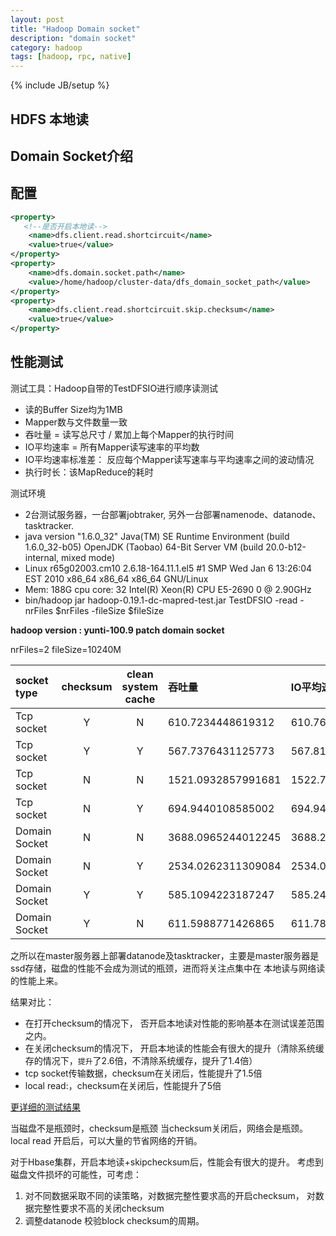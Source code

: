 ```yaml
---
layout: post
title: "Hadoop Domain socket"
description: "domain socket"
category: hadoop
tags: [hadoop, rpc, native]
---
```

{% include JB/setup %}

HDFS 本地读
---

Domain Socket介绍
---

配置
---

```xml
<property>
   <!--是否开启本地读-->
    <name>dfs.client.read.shortcircuit</name>
    <value>true</value>
</property>
<property>
    <name>dfs.domain.socket.path</name>
    <value>/home/hadoop/cluster-data/dfs_domain_socket_path</value>
</property>
<property>
    <name>dfs.client.read.shortcircuit.skip.checksum</name>
    <value>true</value>
</property>

```

性能测试
---
测试工具：Hadoop自带的TestDFSIO进行顺序读测试

+ 读的Buffer Size均为1MB
+ Mapper数与文件数量一致
+ 吞吐量 = 读写总尺寸 / 累加上每个Mapper的执行时间
+ IO平均速率 = 所有Mapper读写速率的平均数
+ IO平均速率标准差： 反应每个Mapper读写速率与平均速率之间的波动情况
+ 执行时长：该MapReduce的耗时

测试环境

+ 2台测试服务器，一台部署jobtraker, 另外一台部署namenode、datanode、tasktracker.
+ java version "1.6.0_32"  Java(TM) SE Runtime Environment (build 1.6.0_32-b05) OpenJDK (Taobao) 64-Bit Server VM (build 20.0-b12-internal, mixed mode)
+ Linux r65g02003.cm10 2.6.18-164.11.1.el5 #1 SMP Wed Jan 6 13:26:04 EST 2010 x86_64 x86_64 x86_64 GNU/Linux
+ Mem: 188G cpu core: 32  Intel(R) Xeon(R) CPU E5-2690 0 @ 2.90GHz
+ bin/hadoop jar hadoop-0.19.1-dc-mapred-test.jar TestDFSIO -read -nrFiles $nrFiles -fileSize $fileSize

**hadoop version : yunti-100.9 patch domain socket**

nrFiles=2 fileSize=10240M

|socket type |checksum|clean system cache|吞吐量|IO平均速率|IO平均率标准差|执行时长|
|:-------------|:---:|:---:|:-----|:-----|:-----|:-----|
|Tcp socket| Y | N |610.7234448619312 |610.764892578125 |5.018315856084518|40.383|
|Tcp socket| Y | Y |567.7376431125773|567.8120727539062|6.500964152545038|42.3|
|Tcp socket| N | N |1521.0932857991681 |1522.7047119140625 |49.536454401904145|28.351|
|Tcp socket| N | Y |694.9440108585002 |694.9439697265625 |0.06277488816014715 |40.286 |
|Domain Socket| N | N  |3688.0965244012245 |3688.21142578125 |20.602881755691918 |28.364 |
|Domain Socket| N | Y | 2534.0262311309084| 2534.076416015625|11.323329607719455 |26.349 |
|Domain Socket| Y | Y | 585.1094223187247|585.2426147460938|8.827549782090745|42.377|
|Domain Socket| Y | N | 611.5988771426865| 611.7811279296875|10.562682380879258 |38.323 |

之所以在master服务器上部署datanode及tasktracker，主要是master服务器是ssd存储，磁盘的性能不会成为测试的瓶颈，进而将关注点集中在 本地读与网络读的性能上来。

结果对比：

+ 在打开checksum的情况下， 否开启本地读对性能的影响基本在测试误差范围之内。
+ 在关闭checksum的情况下， 开启本地读的性能会有很大的提升（清除系统缓存的情况下，`提升`了2.6倍，不清除系统缓存，提升了1.4倍）
+ tcp socket传输数据，checksum在关闭后，性能提升了1.5倍
+ local read:，checksum在关闭后，性能提升了5倍

[更详细的测试结果][testdomainsocket] 

当磁盘不是瓶颈时，checksum是瓶颈
当checksum关闭后，网络会是瓶颈。
local read 开启后，可以大量的节省网络的开销。

对于Hbase集群，开启本地读+skipchecksum后，性能会有很大的提升。
考虑到磁盘文件损坏的可能性，可考虑：

1. 对不同数据采取不同的读策略，对数据完整性要求高的开启checksum， 对数据完整性要求不高的关闭checksum
2. 调整datanode 校验block checksum的周期。


[unix domain socket]: http://zh.wikipedia.org/wiki/Unix_domain_socket
[testdomainsocket]:/assets/other/testdomainsocket.tar.gz

